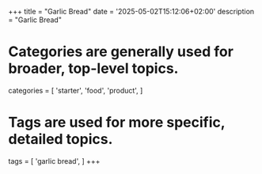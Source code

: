 +++
title = "Garlic Bread"
date = '2025-05-02T15:12:06+02:00'
description = "Garlic Bread"
# Categories are generally used for broader, top-level topics.
categories = [
 'starter',
 'food',
 'product',
]
# Tags are used for more specific, detailed topics.
tags = [
 'garlic bread',
]
+++
